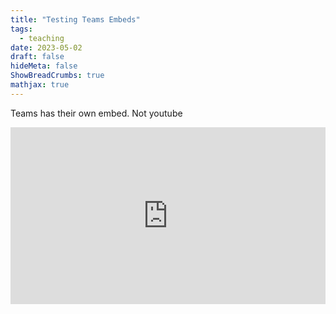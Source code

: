 ```yaml
---
title: "Testing Teams Embeds"
tags:
  - teaching
date: 2023-05-02
draft: false
hideMeta: false
ShowBreadCrumbs: true
mathjax: true
---
```


Teams has their own embed. Not youtube

<div style="max-width: 640px"><div style="position: relative; padding-bottom: 56.25%; height: 0; overflow: hidden;"><iframe src="https://wichitaedu.sharepoint.com/:v:/s/DiscreteMath/ESOOHbXM1h9OpW4LCCrN9L4BRMAnUccoqWr15TgpQT8j8g" width="640" height="360" frameborder="0" scrolling="no" allowfullscreen title="Meeting in _General_-20230502_105338-Meeting Recording.mp4" style="border:none; position: absolute; top: 0; left: 0; right: 0; bottom: 0; height: 100%; max-width: 100%;"></iframe></div></div>

